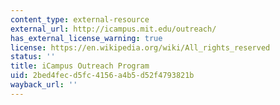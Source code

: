 ```yaml
---
content_type: external-resource
external_url: http://icampus.mit.edu/outreach/
has_external_license_warning: true
license: https://en.wikipedia.org/wiki/All_rights_reserved
status: ''
title: iCampus Outreach Program
uid: 2bed4fec-d5fc-4156-a4b5-d52f4793821b
wayback_url: ''
---
```

